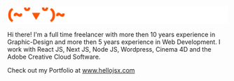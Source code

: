 ![Hello!](smile.svg)

Hi there! I'm a full time freelancer with more then 10 years experience in Graphic-Design and more then 5 years experience in Web Development. I work with React JS, Next JS, Node JS, Wordpress, Cinema 4D and the Adobe Creative Cloud Software. 

Check out my Portfolio at <a href="https://www.hellojsx.com" target="_blank">www.hellojsx.com</a>
